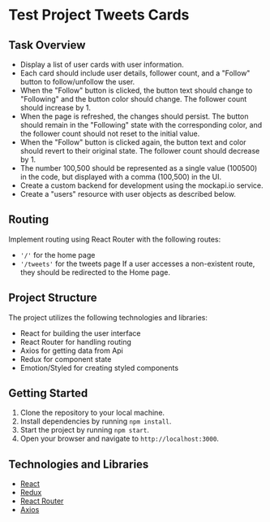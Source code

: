# Test Project Tweets Cards

## Task Overview

- Display a list of user cards with user information.
- Each card should include user details, follower count, and a "Follow" button
  to follow/unfollow the user.
- When the "Follow" button is clicked, the button text should change to
  "Following" and the button color should change. The follower count should
  increase by 1.
- When the page is refreshed, the changes should persist. The button should
  remain in the "Following" state with the corresponding color, and the follower
  count should not reset to the initial value.
- When the "Follow" button is clicked again, the button text and color should
  revert to their original state. The follower count should decrease by 1.
- The number 100,500 should be represented as a single value (100500) in the
  code, but displayed with a comma (100,500) in the UI.
- Create a custom backend for development using the mockapi.io service.
- Create a "users" resource with user objects as described below.

## Routing

Implement routing using React Router with the following routes:

- `'/'` for the home page
- `'/tweets'` for the tweets page If a user accesses a non-existent route, they
  should be redirected to the Home page.

## Project Structure

The project utilizes the following technologies and libraries:

- React for building the user interface
- React Router for handling routing
- Axios for getting data from Api
- Redux for component state
- Emotion/Styled for creating styled components

## Getting Started

1. Clone the repository to your local machine.
2. Install dependencies by running `npm install`.
3. Start the project by running `npm start`.
4. Open your browser and navigate to `http://localhost:3000`.

## Technologies and Libraries

- [React](https://legacy.reactjs.org/docs/react-dom.html)
- [Redux](https://redux.js.org/)
- [React Router](https://github.com/remix-run/react-router/tree/dev/examples)
- [Axios](https://axios-http.com/ru/docs/intro)
